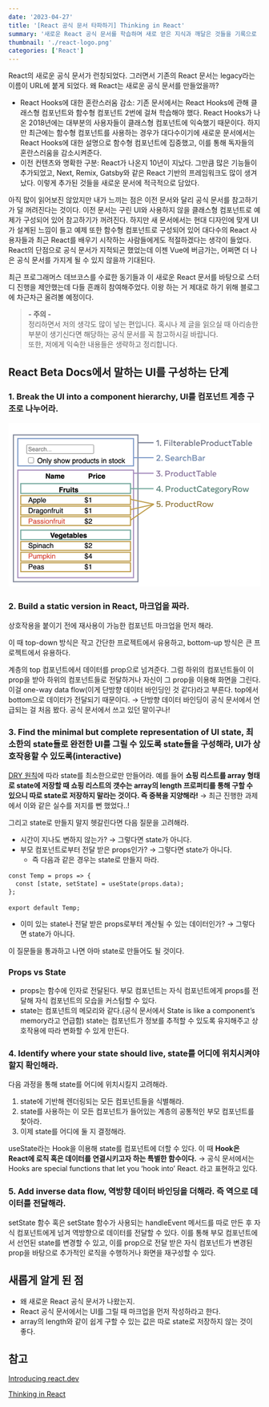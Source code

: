 ```yaml
---
date: '2023-04-27'
title: '[React 공식 문서 타파하기] Thinking in React'
summary: '새로운 React 공식 문서를 학습하며 새로 얻은 지식과 깨달은 것들을 기록으로 남기고자 합니다.'
thumbnail: './react-logo.png'
categories: ['React']
---
```


React의 새로운 공식 문서가 런칭되었다. 그러면서 기존의 React 문서는 legacy라는 이름이 URL에 붙게 되었다. 왜 React는 새로운 공식 문서를 만들었을까?

- React Hooks에 대한 혼란스러움 감소: 기존 문서에서는 React Hooks에 관해 클래스형 컴포넌트와 함수형 컴포넌트 2번에 걸쳐 학습해야 했다. React Hooks가 나온 2018년에는 대부분의 사용자들이 클래스형 컴포넌트에 익숙했기 때문이다. 하지만 최근에는 함수형 컴포넌트를 사용하는 경우가 대다수이기에 새로운 문서에서는 React Hooks에 대한 설명으로 함수형 컴포넌트에 집중했고, 이를 통해 독자들의 혼란스러움을 감소시켜준다.
- 이전 컨텐츠와 명확한 구분: React가 나온지 10년이 지났다. 그만큼 많은 기능들이 추가되었고, Next, Remix, Gatsby와 같은 React 기반의 프레임워크도 많이 생겨났다. 이렇게 추가된 것들을 새로운 문서에 적극적으로 담았다.

아직 많이 읽어보진 않았지만 내가 느끼는 점은 이전 문서와 달리 공식 문서를 참고하기가 덜 꺼려진다는 것이다. 이전 문서는 구린 UI와 사용하지 않을 클래스형 컴포넌트로 예제가 구성되어 있어 참고하기가 꺼려진다. 하지만 새 문서에서는 현대 디자인에 맞게 UI가 설계된 느낌이 들고 예제 또한 함수형 컴포넌트로 구성되어 있어 대다수의 React 사용자들과 최근 React를 배우기 시작하는 사람들에게도 적절하겠다는 생각이 들었다. React의 단점으로 공식 문서가 지적되곤 했었는데 이젠 Vue에 버금가는, 어쩌면 더 나은 공식 문서를 가지게 될 수 있지 않을까 기대된다.

최근 프로그래머스 데브코스를 수료한 동기들과 이 새로운 React 문서를 바탕으로 스터디 진행을 제안했는데 다들 흔쾌히 참여해주었다. 이왕 하는 거 제대로 하기 위해 블로그에 차근차근 올려볼 예정이다.


> <strong>- 주의 -</strong> <br /> 정리하면서 저의 생각도 많이 넣는 편입니다. 혹시나 제 글을 읽으실 때 아리송한 부분이 생기신다면 해당하는 공식 문서를 꼭 참고하시길 바랍니다. <br /> 또한, 저에게 익숙한 내용들은 생략하고 정리합니다.

## React Beta Docs에서 말하는 UI를 구성하는 단계

### 1. Break the UI into a component hierarchy, UI를 컴포넌트 계층 구조로 나누어라.

![break-ui-into-components 사진](./break-ui-into-components.png)

### 2. Build a static version in React, 마크업을 짜라.

상호작용을 붙이기 전에 재사용이 가능한 컴포넌트 마크업을 먼저 해라.

이 때 top-down 방식은 작고 간단한 프로젝트에서 유용하고, bottom-up 방식은 큰 프로젝트에서 유용하다.

계층의 top 컴포넌트에서 데이터를 prop으로 넘겨준다. 그럼 하위의 컴포넌트들이 이 prop을 받아 하위의 컴포넌트들로 전달하거나 자신이 그 prop을 이용해 화면을 그린다. 이걸 one-way data flow(이게 단방향 데이터 바인딩인 것 같다)라고 부른다. top에서 bottom으로 데이터가 전달되기 때문이다. → 단방향 데이터 바인딩이 공식 문서에서 언급되는 걸 처음 봤다. 공식 문서에서 쓰고 있던 말이구나!

### 3. Find the minimal but complete representation of UI state, 최소한의 state들로 완전한 UI를 그릴 수 있도록 state들을 구성해라, UI가 상호작용할 수 있도록(interactive)

[DRY 원칙](https://en.wikipedia.org/wiki/Don%27t_repeat_yourself)에 따라 state를 최소한으로만 만들어라. 예를 들어 **쇼핑 리스트를 array 형태로 state에 저장할 때 쇼핑 리스트의 갯수는 array의 length 프로퍼티를 통해 구할 수 있으니 따로 state로 저장하지 말라는 것이다. 즉 중복을 지양해라!** → 최근 진행한 과제에서 이와 같은 실수를 저지를 뻔 했었다..!

그리고 state로 만들지 말지 헷갈린다면 다음 질문을 고려해라.

- 시간이 지나도 변하지 않는가? → 그렇다면 state가 아니다.
- 부모 컴포넌트로부터 전달 받은 props인가? → 그렇다면 state가 아니다.
  - 즉 다음과 같은 경우는 state로 만들지 마라.

```tsx
const Temp = props => {
  const [state, setState] = useState(props.data);
};

export default Temp;
```

- 이미 있는 state나 전달 받은 props로부터 계산될 수 있는 데이터인가? → 그렇다면 state가 아니다.

이 질문들을 통과하고 나면 아마 state로 만들어도 될 것이다.

### Props vs State

- props는 함수에 인자로 전달된다. 부모 컴포넌트는 자식 컴포넌트에게 props를 전달해 자식 컴포넌트의 모습을 커스텀할 수 있다.
- state는 컴포넌트의 메모리와 같다.(공식 문서에서 State is like a component’s memory라고 언급함) state는 컴포넌트가 정보를 추적할 수 있도록 유지해주고 상호작용에 따라 변화할 수 있게 만든다.

### 4. Identify where your state should live, state를 어디에 위치시켜야 할지 확인해라.

다음 과정을 통해 state를 어디에 위치시킬지 고려해라.

1. state에 기반해 렌더링되는 모든 컴포넌트들을 식별해라.
2. state를 사용하는 이 모든 컴포넌트가 들어있는 계층의 공통적인 부모 컴포넌트를 찾아라.
3. 이제 state를 어디에 둘 지 결정해라.

useState라는 Hook을 이용해 state를 컴포넌트에 더할 수 있다. 이 때 **Hook은 React에 로직 혹은 데이터를 연결시키고자 하는 특별한 함수이다.** → 공식 문서에서는 Hooks are special functions that let you ‘hook into’ React. 라고 표현하고 있다.

### 5. Add inverse data flow, 역방향 데이터 바인딩을 더해라. 즉 역으로 데이터를 전달해라.

setState 함수 혹은 setState 함수가 사용되는 handleEvent 메서드를 따로 만든 후 자식 컴포넌트에게 넘겨 역방향으로 데이터를 전달할 수 있다. 이를 통해 부모 컴포넌트에서 선언된 state를 변경할 수 있고, 이를 prop으로 전달 받은 자식 컴포넌트가 변경된 prop을 바탕으로 추가적인 로직을 수행하거나 화면을 재구성할 수 있다.

## 새롭게 알게 된 점

- 왜 새로운 React 공식 문서가 나왔는지.
- React 공식 문서에서는 UI를 그릴 때 마크업을 먼저 작성하라고 한다.
- array의 length와 같이 쉽게 구할 수 있는 값은 따로 state로 저장하지 않는 것이 좋다.

## 참고

[Introducing react.dev](https://react.dev/blog/2023/03/16/introducing-react-dev)

[Thinking in React](https://react.dev/learn/thinking-in-react)
